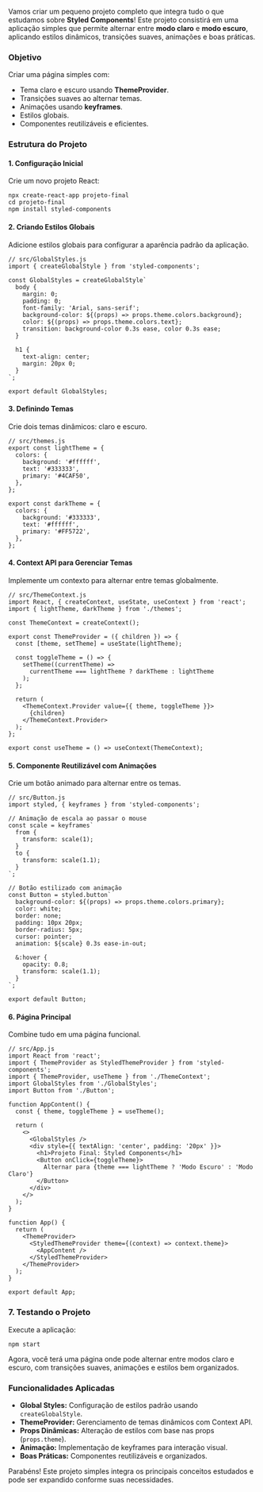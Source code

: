 Vamos criar um pequeno projeto completo que integra tudo o que estudamos sobre **Styled Components**! Este projeto consistirá em uma aplicação simples que permite alternar entre **modo claro** e **modo escuro**, aplicando estilos dinâmicos, transições suaves, animações e boas práticas.

### **Objetivo**

Criar uma página simples com:
- Tema claro e escuro usando **ThemeProvider**.
- Transições suaves ao alternar temas.
- Animações usando **keyframes**.
- Estilos globais.
- Componentes reutilizáveis e eficientes.

### **Estrutura do Projeto**

#### **1. Configuração Inicial**

Crie um novo projeto React:

```
npx create-react-app projeto-final
cd projeto-final
npm install styled-components
```

#### **2. Criando Estilos Globais**

Adicione estilos globais para configurar a aparência padrão da aplicação.

```
// src/GlobalStyles.js
import { createGlobalStyle } from 'styled-components';

const GlobalStyles = createGlobalStyle`
  body {
    margin: 0;
    padding: 0;
    font-family: 'Arial, sans-serif';
    background-color: ${(props) => props.theme.colors.background};
    color: ${(props) => props.theme.colors.text};
    transition: background-color 0.3s ease, color 0.3s ease;
  }

  h1 {
    text-align: center;
    margin: 20px 0;
  }
`;

export default GlobalStyles;
```

#### **3. Definindo Temas**

Crie dois temas dinâmicos: claro e escuro.

```
// src/themes.js
export const lightTheme = {
  colors: {
    background: '#ffffff',
    text: '#333333',
    primary: '#4CAF50',
  },
};

export const darkTheme = {
  colors: {
    background: '#333333',
    text: '#ffffff',
    primary: '#FF5722',
  },
};
```

#### **4. Context API para Gerenciar Temas**

Implemente um contexto para alternar entre temas globalmente.

```
// src/ThemeContext.js
import React, { createContext, useState, useContext } from 'react';
import { lightTheme, darkTheme } from './themes';

const ThemeContext = createContext();

export const ThemeProvider = ({ children }) => {
  const [theme, setTheme] = useState(lightTheme);

  const toggleTheme = () => {
    setTheme((currentTheme) =>
      currentTheme === lightTheme ? darkTheme : lightTheme
    );
  };

  return (
    <ThemeContext.Provider value={{ theme, toggleTheme }}>
      {children}
    </ThemeContext.Provider>
  );
};

export const useTheme = () => useContext(ThemeContext);
```

#### **5. Componente Reutilizável com Animações**

Crie um botão animado para alternar entre os temas.

```
// src/Button.js
import styled, { keyframes } from 'styled-components';

// Animação de escala ao passar o mouse
const scale = keyframes`
  from {
    transform: scale(1);
  }
  to {
    transform: scale(1.1);
  }
`;

// Botão estilizado com animação
const Button = styled.button`
  background-color: ${(props) => props.theme.colors.primary};
  color: white;
  border: none;
  padding: 10px 20px;
  border-radius: 5px;
  cursor: pointer;
  animation: ${scale} 0.3s ease-in-out;

  &:hover {
    opacity: 0.8;
    transform: scale(1.1);
  }
`;

export default Button;
```

#### **6. Página Principal**

Combine tudo em uma página funcional.

```
// src/App.js
import React from 'react';
import { ThemeProvider as StyledThemeProvider } from 'styled-components';
import { ThemeProvider, useTheme } from './ThemeContext';
import GlobalStyles from './GlobalStyles';
import Button from './Button';

function AppContent() {
  const { theme, toggleTheme } = useTheme();

  return (
    <>
      <GlobalStyles />
      <div style={{ textAlign: 'center', padding: '20px' }}>
        <h1>Projeto Final: Styled Components</h1>
        <Button onClick={toggleTheme}>
          Alternar para {theme === lightTheme ? 'Modo Escuro' : 'Modo Claro'}
        </Button>
      </div>
    </>
  );
}

function App() {
  return (
    <ThemeProvider>
      <StyledThemeProvider theme={(context) => context.theme}>
        <AppContent />
      </StyledThemeProvider>
    </ThemeProvider>
  );
}

export default App;
```

### **7. Testando o Projeto**

Execute a aplicação:

```
npm start
```

Agora, você terá uma página onde pode alternar entre modos claro e escuro, com transições suaves, animações e estilos bem organizados.

### **Funcionalidades Aplicadas**

- **Global Styles:** Configuração de estilos padrão usando `createGlobalStyle`.
- **ThemeProvider:** Gerenciamento de temas dinâmicos com Context API.
- **Props Dinâmicas:** Alteração de estilos com base nas props (`props.theme`).
- **Animação:** Implementação de keyframes para interação visual.
- **Boas Práticas:** Componentes reutilizáveis e organizados.

Parabéns! Este projeto simples integra os principais conceitos estudados e pode ser expandido conforme suas necessidades.

